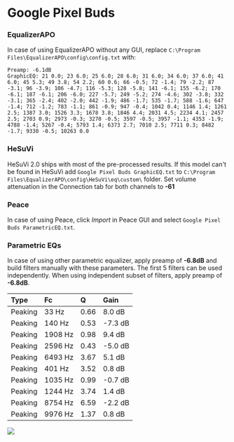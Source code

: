 # Google Pixel Buds

### EqualizerAPO
In case of using EqualizerAPO without any GUI, replace `C:\Program Files\EqualizerAPO\config\config.txt`
with:
```
Preamp: -6.1dB
GraphicEQ: 21 0.0; 23 6.0; 25 6.0; 28 6.0; 31 6.0; 34 6.0; 37 6.0; 41 6.0; 45 5.3; 49 3.8; 54 2.2; 60 0.6; 66 -0.5; 72 -1.4; 79 -2.2; 87 -3.1; 96 -3.9; 106 -4.7; 116 -5.3; 128 -5.8; 141 -6.1; 155 -6.2; 170 -6.1; 187 -6.1; 206 -6.0; 227 -5.7; 249 -5.2; 274 -4.6; 302 -3.8; 332 -3.1; 365 -2.4; 402 -2.0; 442 -1.9; 486 -1.7; 535 -1.7; 588 -1.6; 647 -1.4; 712 -1.2; 783 -1.1; 861 -0.9; 947 -0.4; 1042 0.4; 1146 1.4; 1261 2.5; 1387 3.0; 1526 3.3; 1678 3.8; 1846 4.4; 2031 4.5; 2234 4.1; 2457 2.5; 2703 0.9; 2973 -0.3; 3270 -0.5; 3597 -0.5; 3957 -1.1; 4353 -1.9; 4788 -1.4; 5267 -0.4; 5793 1.4; 6373 2.7; 7010 2.5; 7711 0.3; 8482 -1.7; 9330 -0.5; 10263 0.0
```

### HeSuVi
HeSuVi 2.0 ships with most of the pre-processed results. If this model can't be found in HeSuVi add
`Google Pixel Buds GraphicEQ.txt` to `C:\Program Files\EqualizerAPO\config\HeSuVi\eq\custom\` folder.
Set volume attenuation in the Connection tab for both channels to **-61**

### Peace
In case of using Peace, click *Import* in Peace GUI and select `Google Pixel Buds ParametricEQ.txt`.

### Parametric EQs
In case of using other parametric equalizer, apply preamp of **-6.8dB** and build filters manually
with these parameters. The first 5 filters can be used independently.
When using independent subset of filters, apply preamp of **-6.8dB**.

| Type    | Fc      |    Q | Gain    |
|:--------|:--------|:-----|:--------|
| Peaking | 33 Hz   | 0.66 | 8.0 dB  |
| Peaking | 140 Hz  | 0.53 | -7.3 dB |
| Peaking | 1908 Hz | 0.98 | 9.4 dB  |
| Peaking | 2596 Hz | 0.43 | -5.0 dB |
| Peaking | 6493 Hz | 3.67 | 5.1 dB  |
| Peaking | 401 Hz  | 3.52 | 0.8 dB  |
| Peaking | 1035 Hz | 0.99 | -0.7 dB |
| Peaking | 1244 Hz | 3.74 | 1.4 dB  |
| Peaking | 8754 Hz | 6.59 | -2.2 dB |
| Peaking | 9976 Hz | 1.37 | 0.8 dB  |

![](https://raw.githubusercontent.com/jaakkopasanen/AutoEq/master/results/rtings/sbaf-serious/Google%20Pixel%20Buds/Google%20Pixel%20Buds.png)